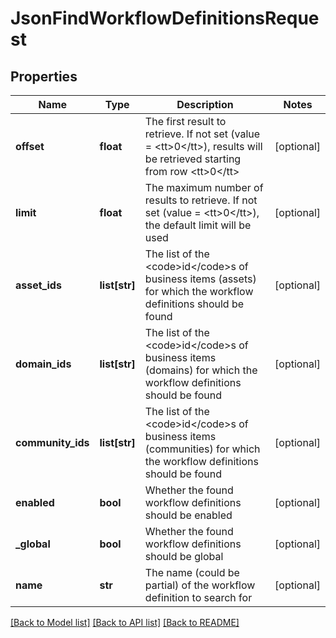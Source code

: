 # JsonFindWorkflowDefinitionsRequest

## Properties
Name | Type | Description | Notes
------------ | ------------- | ------------- | -------------
**offset** | **float** | The first result to retrieve. If not set (value &#x3D; &lt;tt&gt;0&lt;/tt&gt;), results will be retrieved starting from row &lt;tt&gt;0&lt;/tt&gt; | [optional] 
**limit** | **float** | The maximum number of results to retrieve. If not set (value &#x3D; &lt;tt&gt;0&lt;/tt&gt;), the default limit will be used | [optional] 
**asset_ids** | **list[str]** | The list of the &lt;code&gt;id&lt;/code&gt;s of business items (assets) for which the workflow definitions should be found | [optional] 
**domain_ids** | **list[str]** | The list of the &lt;code&gt;id&lt;/code&gt;s of business items (domains) for which the workflow definitions should be found | [optional] 
**community_ids** | **list[str]** | The list of the &lt;code&gt;id&lt;/code&gt;s of business items (communities) for which the workflow definitions should be found | [optional] 
**enabled** | **bool** | Whether the found workflow definitions should be enabled | [optional] 
**_global** | **bool** | Whether the found workflow definitions should be global | [optional] 
**name** | **str** | The name (could be partial) of the workflow definition to search for | [optional] 

[[Back to Model list]](../README.md#documentation-for-models) [[Back to API list]](../README.md#documentation-for-api-endpoints) [[Back to README]](../README.md)


